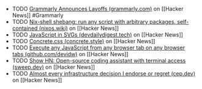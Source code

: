 - TODO [Grammarly Announces Layoffs (grammarly.com)](https://news.ycombinator.com/item?id=39295962) on [[Hacker News]] #Grammarly
- TODO [Nix-shell shebang: run any script with arbitrary packages, self-contained (nixos.wiki)](https://news.ycombinator.com/item?id=39292985) on [[Hacker News]]
- TODO [JavaScript in SVGs (devdailydigest.tech)](https://news.ycombinator.com/item?id=39293093) on [[Hacker News]]
- TODO [Concrete.css (concrete.style)](https://news.ycombinator.com/item?id=39297949) on [[Hacker News]]
- TODO [Execute any JavaScript from any browser tab on any browser tabs (github.com/devidw)](https://news.ycombinator.com/item?id=39295600) on [[Hacker News]]
- TODO [Show HN: Open-source coding assistant with terminal access (sweep.dev)](https://news.ycombinator.com/item?id=39308382) on [[Hacker News]]
- TODO [Almost every infrastructure decision I endorse or regret (cep.dev)](https://news.ycombinator.com/item?id=39313623) on [[Hacker News]]
